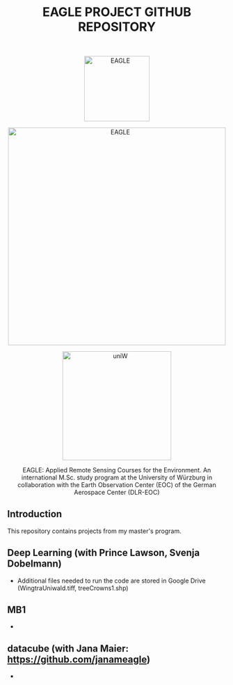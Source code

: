 <h1 align="center"> EAGLE PROJECT GITHUB REPOSITORY </h1> <br>
<p align="center">
  <a href="http://eagle-science.org/about/">
    <img alt="EAGLE" title="EAGLE" src="https://i0.wp.com/eagle-science.org/wp-content/uploads/2015/10/eagle_master_full_noText_bw_white-e1463595440895.png?resize=200%2C202" width="150">
  </a>
</p>
<p align="center">
  <a href="https://www.dlr.de/EN/Home/home_node.html">
    <img alt="EAGLE" title="EAGLE" src="http://www.pa.op.dlr.de/DFWind_PA/dlr_logo.png" width="500">
  </a>
</p>
<p align="center">
    <a href="https://www.uni-wuerzburg.de/startseite/">
    <img alt="uniW" title="uniW" src="https://www.uni-wuerzburg.de/typo3conf/ext/uw_sitepackage/Resources/Public/Images/uni-wuerzburg-logo.svg" width="250">
  </a>
</p>
<p align="center">
 EAGLE: Applied Remote Sensing Courses for the Environment. An international M.Sc. study program at the University of Würzburg in collaboration with the Earth Observation Center (EOC) of the German Aerospace Center (DLR-EOC)
</p>




## Introduction

This repository contains projects from my master's program. 


## Deep Learning (with Prince Lawson, Svenja Dobelmann)

* Additional files needed to run the code are stored in Google Drive (WingtraUniwald.tiff, treeCrowns1.shp) 








## MB1

* 


## datacube (with Jana Maier: https://github.com/janameagle)

* 
